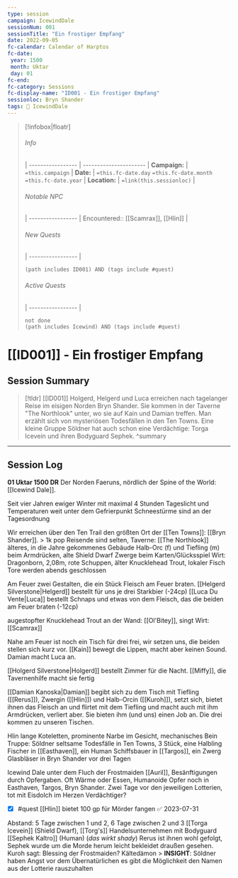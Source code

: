 ```yaml
---
type: session
campaign: IcewindDale
sessionNum: 001
sessionTitle: "Ein frostiger Empfang"
date: 2022-09-05
fc-calendar: Calendar of Harptos
fc-date:
 year: 1500
 month: Uktar
 day: 01
fc-end:
fc-category: Sessions
fc-display-name: "ID001 - Ein frostiger Empfang"
sessionloc: Bryn Shander
tags: 📅 IcewindDale
---
```

>[!infobox|floatr]
>###### Info
>  |
 > ----------------- | ---------------------- |
> **Campaign:** | `=this.campaign` |
> **Date:** | `=this.fc-date.day` `=this.fc-date.month` `=this.fc-date.year` |
> **Location:** | `=link(this.sessionloc)` |
> ###### Notable NPC
>  |
 > ----------------- |
 >  Encountered:: [[Scamrax]], [[Hlin]] \|
 > ###### New Quests
>  |
 > ----------------- | 
 > ```tasks
 > (path includes ID001) AND (tags include #quest)
 > ```
 >###### Active Quests
>  |
 > ----------------- | 
 > ```tasks
 > not done
 > (path includes Icewind) AND (tags include #quest)
 > ```
# [[ID001]] - Ein frostiger Empfang

## Session Summary
> [!tldr] [[ID001]]
>  Holgerd, Helgerd und Luca erreichen nach tagelanger Reise im eisigen Norden Bryn Shander. Sie kommen in der Taverne "The Northlook" unter, wo sie auf Kain und Damian treffen. Man erzählt sich von mysteriösen Todesfällen in den Ten Towns. Eine kleine Gruppe Söldner hat auch schon eine Verdächtige: Torga Icevein und ihren Bodyguard Sephek.
> ^summary
---

## Session Log

**01 Uktar 1500 DR**
Der Norden Faeruns, nördlich der Spine of the World: [[Icewind Dale]].

Seit vier Jahren ewiger Winter mit maximal 4 Stunden Tageslicht und Temperaturen weit unter dem Gefrierpunkt
Schneestürme sind an der Tagesordnung

Wir erreichen über den Ten Trail den größten Ort der [[Ten Towns]]: [[Bryn Shander]]. > 1k pop 
Reisende sind selten, Taverne: [[The Northlook]]
	älteres, in die Jahre gekommenes Gebäude
	Halb-Orc (f) und Tiefling (m) beim Armdrücken, alte Shield Dwarf 
	Zwerge beim Karten/Glücksspiel
	Wirt: Dragonborn, 2,08m, rote Schuppen, älter
	Knucklehead Trout, lokaler Fisch
Tore werden abends geschlossen

Am Feuer zwei Gestalten, die ein Stück Fleisch am Feuer braten.
[[Helgerd Silverstone|Helgerd]] bestellt für uns je drei Starkbier (-24cp)
[[Luca Du Vente|Luca]] bestellt Schnaps und etwas von dem Fleisch, das die beiden am Feuer braten (-12cp)

augestopfter Knucklehead Trout an der Wand: [[Ol'Bitey]], singt
Wirt: [[Scamrax]]

Nahe am Feuer ist noch ein Tisch für drei frei, wir setzen uns, die beiden stellen sich kurz vor.  [[Kain]] bewegt die Lippen, macht aber keinen Sound. Damian macht Luca an.

[[Holgerd Silverstone|Holgerd]] bestellt Zimmer für die Nacht. [[Miffy]], die Tavernenhilfe macht sie fertig

[[Damian Kanoska|Damian]] begibt sich zu dem Tisch mit Tiefling ([[Rerus]]), Zwergin ([[Hlin]]) und Halb-Orcin ([[Kuroh]]), setzt sich, bietet ihnen das Fleisch an und flirtet mit dem Tiefling und macht auch mit ihm Armdrücken, verliert aber.  Sie bieten ihm (und uns) einen Job an. Die drei kommen zu unseren Tischen.

Hlin lange Koteletten, prominente Narbe im Gesicht, mechanisches Bein
Truppe: Söldner
	seltsame Todesfälle in Ten Towns, 3 Stück, eine Halbling Fischer in [[Easthaven]], ein Human Schiffsbauer in [[Targos]], ein Zwerg Glasbläser in Bryn Shander vor drei Tagen

Icewind Dale unter dem Fluch der Frostmaiden [[Auril]], Besänftigungen durch Opfergaben. Oft Wärme oder Essen, Humanoide Opfer noch in Easthaven, Targos, Bryn Shander. Zwei Tage vor den jeweiligen Lotterien, tot mit Eisdolch im Herzen
Verdächtiger?
- [x] #quest [[Hlin]] bietet 100 gp für Mörder fangen ✅ 2023-07-31

Abstand: 5 Tage zwischen 1 und 2, 6 Tage zwischen 2 und 3
[[Torga Icevein]] (Shield Dwarf), [[Torg's]] Handelsunternehmen mit Bodyguard [[Sephek Kaltro]] (Human) (*das wirkt shady*)
Rerus ist ihnen wohl gefolgt, Sephek wurde um die Morde herum leicht bekleidet draußen gesehen. 
Kuroh sagt: Blessing der Frostmaiden? Kältedämon > **INSIGHT**: Söldner haben Angst vor dem Übernatürlichen
es gibt die Möglichkeit den Namen aus der Lotterie rauszuhalten